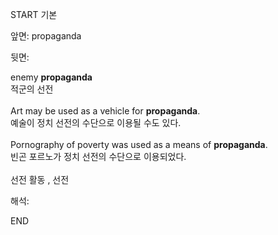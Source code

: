 START
기본

앞면:
propaganda


뒷면:
<div>enemy <b>propaganda</b> </div><div>적군의 선전</div><div><br></div><div><div>Art may be used as a vehicle for <strong>propaganda</strong>. </div><div><div>예술이 정치 선전의 수단으로 이용될 수도 있다.</div></div></div><div><br></div><div><div>Pornography of poverty was used as a means of <strong>propaganda</strong>. </div><div><div>빈곤 포르노가 정치 선전의 수단으로 이용되었다.</div></div></div><div><br></div><div>선전 활동 , 선전</div>


해석:

END